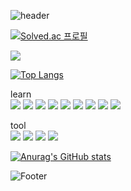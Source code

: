 ![header](https://capsule-render.vercel.app/api?type=waving&color=auto&height=200&section=header&text=Hi,&nbsp;I'm&nbsp;JD&fontSize=80)

[![Solved.ac 프로필](http://mazassumnida.wtf/api/v2/generate_badge?boj=highman1569)](https://solved.ac/highman1569)

<img src="http://mazandi.herokuapp.com/api?handle=highman1569&theme=warm"/>

[![Top Langs](https://github-readme-stats.vercel.app/api/top-langs/?username=rlarlawnwndnjsdnjs)](https://github.com/rlarlawnwndnjsdnjs/JD/github-readme-stats)

learn<br>
<img src="https://img.shields.io/badge/Java-007396?style=flat-square&logo=Java&logoColor=white"/> <img src="https://img.shields.io/badge/JavaScript-F7DF1E?style=flat-square&logo=JavaScript&logoColor=white"/> <img src="https://img.shields.io/badge/jQuery-0769AD?style=flat-square&logo=jQuery&logoColor=white"/> <img src="https://img.shields.io/badge/HTML5-E34F26?style=flat-square&logo=HTML5&logoColor=white"/> <img src="https://img.shields.io/badge/CSS3-1572B6?style=flat-square&logo=CSS3&logoColor=white"/> <img src="https://img.shields.io/badge/Spring-6DB33F?style=flat-square&logo=Spring&logoColor=white"/> <img src="https://img.shields.io/badge/Spring Boot-6DB33F?style=flat-square&logo=Spring Boot&logoColor=white"/> <img src="https://img.shields.io/badge/MySQL-4479A1?style=flat-square&logo=MySQL&logoColor=white"/> <img src="https://img.shields.io/badge/Vue.js-4FC08D?style=flat-square&logo=Vue.js&logoColor=white"/>

tool<br>
<img src="https://img.shields.io/badge/Eclipse IDE-2C2255?style=flat-square&logo=Eclipse IDE&logoColor=white"/> <img src="https://img.shields.io/badge/Intellij IDEA-000000?style=flat-square&logo=Intellij IDEA&logoColor=white"/> <img src="https://img.shields.io/badge/Visual Studio Code-007ACC?style=flat-square&logo=Visual Studio Code&logoColor=white"/> <img src="https://img.shields.io/badge/Spring Tool Suite-6DB33F?style=flat-square&logo=Spring&logoColor=white"/>

[![Anurag's GitHub stats](https://github-readme-stats.vercel.app/api?username=rlarlawnwndnjsdnjs)](https://github.com/rlarlawnwndnjsdnjs/JD/github-readme-stats)

![Footer](https://capsule-render.vercel.app/api?type=waving&color=auto&height=200&section=footer&text=Good&nbsp;Bye&fontSize=80)
